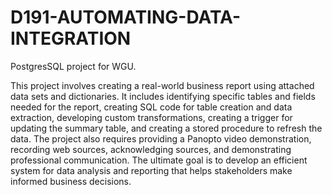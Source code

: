 # D191-AUTOMATING-DATA-INTEGRATION
PostgresSQL project for WGU. 

This project involves creating a real-world business report using attached data sets and dictionaries. It includes identifying specific tables and fields needed for the report, creating SQL code for table creation and data extraction, developing custom transformations, creating a trigger for updating the summary table, and creating a stored procedure to refresh the data. The project also requires providing a Panopto video demonstration, recording web sources, acknowledging sources, and demonstrating professional communication. The ultimate goal is to develop an efficient system for data analysis and reporting that helps stakeholders make informed business decisions.
